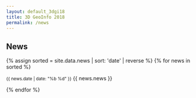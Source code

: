 ```yaml
---
layout: default_3dgi18
title: 3D GeoInfo 2018
permalink: /news
---
```


## News

{% assign sorted = site.data.news | sort: 'date' | reverse %}
{% for news in sorted %}
<p><small><span class="post-date">{{ news.date | date: "%b %d" }}</span></small> {{ news.news }}</p>
{% endfor %}

